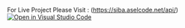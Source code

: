 For Live Project Please Visit  : (https://siba.aselcode.net/api/)
[![Open in Visual Studio Code](https://classroom.github.com/assets/open-in-vscode-c66648af7eb3fe8bc4f294546bfd86ef473780cde1dea487d3c4ff354943c9ae.svg)](https://classroom.github.com/online_ide?assignment_repo_id=7633567&assignment_repo_type=AssignmentRepo)
